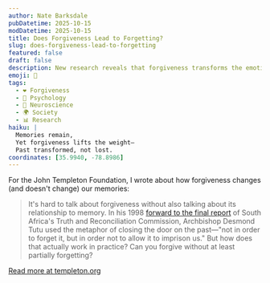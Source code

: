 ```yaml
---
author: Nate Barksdale
pubDatetime: 2025-10-15
modDatetime: 2025-10-15
title: Does Forgiveness Lead to Forgetting?
slug: does-forgiveness-lead-to-forgetting
featured: false
draft: false
description: New research reveals that forgiveness transforms the emotional weight of painful memories without erasing their details.
emoji: 🙏
tags:
  - ❤️ Forgiveness
  - 🧠 Psychology
  - 🧠 Neuroscience
  - 🌍 Society
  - 📊 Research
haiku: |
  Memories remain,
  Yet forgiveness lifts the weight—
  Past transformed, not lost.
coordinates: [35.9940, -78.8986]
---
```


For the John Templeton Foundation, I wrote about how forgiveness changes (and doesn't change) our memories:

> It's hard to talk about forgiveness without also talking about its relationship to memory. In his 1998 [forward to the final report](https://www.justice.gov.za/trc/report/finalreport/volume%201.pdf) of South Africa's Truth and Reconciliation Commission, Archbishop Desmond Tutu used the metaphor of closing the door on the past—"not in order to forget it, but in order not to allow it to imprison us." But how does that actually work in practice? Can you forgive without at least partially forgetting?

[Read more at templeton.org](https://www.templeton.org/news/does-forgiveness-lead-to-forgetting)
